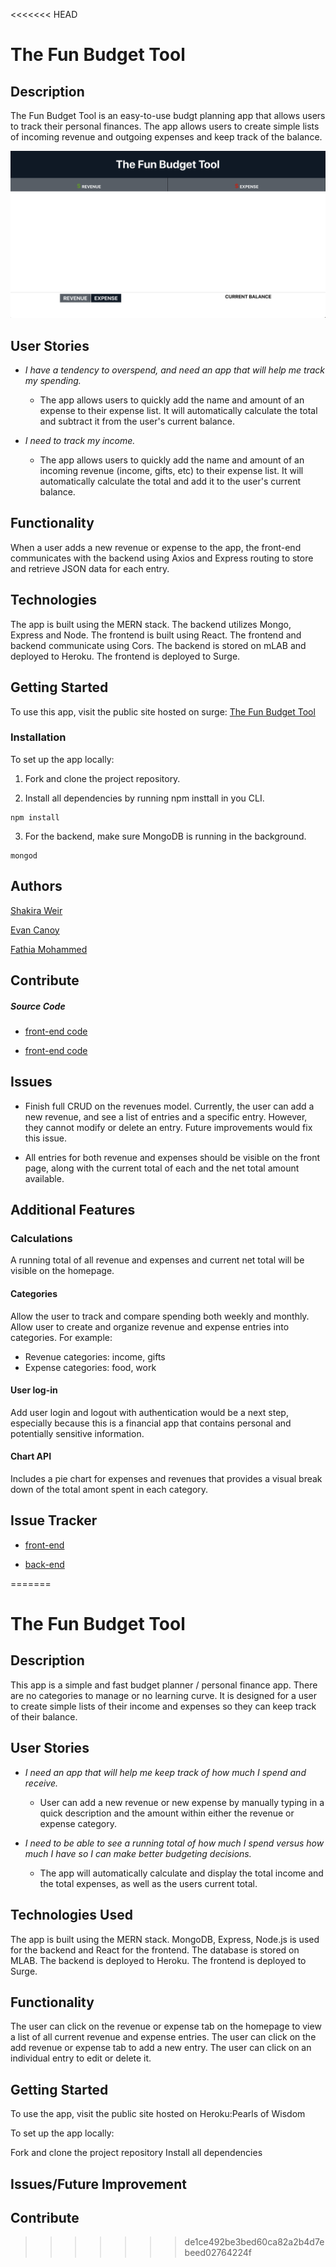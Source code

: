 <<<<<<< HEAD
# The Fun Budget Tool

## Description
The Fun Budget Tool is an easy-to-use budgt planning app that allows users to track their personal finances. The app allows users to create simple lists of incoming revenue and outgoing expenses and keep track of the balance. 

![](planning/screen-shot.png?raw=true)
## User Stories

- *I have a tendency to overspend, and need an app that will help me track my spending.*

  - The app allows users to quickly add the name and amount of an expense to their expense list. It will automatically calculate the total and subtract it from the user's current balance. 

- *I need to track my income.*

  - The app allows users to quickly add the name and amount of an incoming revenue (income, gifts, etc) to their expense list. It will automatically calculate the total and add it to the user's current balance. 

## Functionality
When a user adds a new revenue or expense to the app, the front-end communicates with the backend using Axios and Express routing to store and retrieve JSON data for each entry. 

## Technologies
The app is built using the MERN stack. The backend utilizes Mongo, Express and Node. The frontend is built using React. The frontend and backend communicate using Cors. The backend is stored on mLAB and deployed to Heroku. The frontend is deployed to Surge. 

## Getting Started

To use this app, visit the public site hosted on surge: [The Fun Budget Tool](http://the-fun-budget-tool.surge.sh/)

### Installation
To set up the app locally:
1. Fork and clone the project repository. 

2. Install all dependencies by running npm insttall in you CLI.
```
npm install
```

3. For the backend, make sure MongoDB is running in the background. 
```
mongod
```


## Authors
[Shakira Weir](https://github.com/shakiraweir)

[Evan Canoy](https://github.com/naveyonac)

[Fathia Mohammed](https://github.com/FATHIA123)

## Contribute

##### Source Code

- [front-end code](https://github.com/shakiraweir/expense-tracker)

- [front-end code](https://github.com/shakiraweir/expense-tracker)

## Issues

- Finish full CRUD on the revenues model. Currently, the user can add a new revenue, and see a list of entries and a specific entry. However, they cannot modify or delete an entry. Future improvements would fix this issue. 

- All entries for both revenue and expenses should be visible on the front page, along with the current total of each and the net total amount available. 

## Additional Features

### Calculations
A running total of all revenue and expenses and current net total will be visible on the homepage.

#### Categories
Allow the user to track and compare spending both weekly and monthly. Allow user to create and organize revenue and expense entries into categories. For example: 
- Revenue categories: income, gifts
- Expense categories: food, work

#### User log-in
Add user login and logout with authentication would be a next step, especially because this is a financial app that contains personal and potentially sensitive information.

#### Chart API
Includes a pie chart for expenses and revenues that provides a visual break down of the total amont spent in each category. 

## Issue Tracker

- [front-end](https://github.com/naveyonac/expense-tracker-api/issues)

- [back-end](https://github.com/naveyonac/expense-tracker-api/issues)

=======
# The Fun Budget Tool 

## Description
This app is a simple and fast budget planner / personal finance app. There are no categories to manage or no learning curve. It is designed for a user to create simple lists of their income and expenses so they can keep track of their balance.

## User Stories
- *I need an app that will help me keep track of how much I spend and receive.* 

  -  User can add a new revenue or new expense by manually typing in a quick description and the amount within either the revenue or expense category.

- *I need to be able to see a running total of how much I spend versus how much I have so I can make better budgeting decisions.*

  - The app will automatically calculate and display the total income and the total expenses, as well as the users current total. 


## Technologies Used
The app is built using the MERN stack. MongoDB, Express, Node.js is used for the backend and React for the frontend. The database is stored on MLAB. The backend is deployed to Heroku. The frontend is deployed to Surge.

## Functionality
The user can click on the revenue or expense tab on the homepage to view a list of all current revenue and expense entries. The user can click on the add revenue or expense tab to add a new entry. The user can click on an individual entry to edit or delete it. 

## Getting Started
To use the app, visit the public site hosted on Heroku:Pearls of Wisdom

To set up the app locally:

Fork and clone the project repository
Install all dependencies
## Issues/Future Improvement
## Contribute
>>>>>>> de1ce492be3bed60ca82a2b4d7ebeed02764224f
